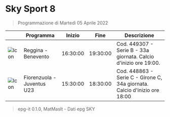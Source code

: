 # Sky Sport 8
> Programmazione di Martedì 05 Aprile 2022

||Programma|Inizio|Fine|Descrizione|
|---|---|---|---|---|
|![Icon](https://guidatv.sky.it/uuid/445e315b-564b-4f1d-9757-f86e1158c928/cover?md5ChecksumParam=8b6af94b72edfb367bce5ec2f4452660)|Reggina - Benevento|16:30:00|19:30:00|Cod. 449307 - Serie B - 33a giornata. Calcio d&#039;inizio ore 19:00.
|![Icon](https://guidatv.sky.it/uuid/fd229ad3-3e8b-44e8-a2e9-6b0d649be079/cover?md5ChecksumParam=4cb2a9e9e85195e59c31eec24fb0126c)|Fiorenzuola - Juventus U23|15:30:00|18:30:00|Cod. 448863 - Serie C - Girone C, 34a giornata. Calcio d&#039;inizio ore 18:00



 > epg-it 0.1.0, MatMasIt - Dati epg SKY